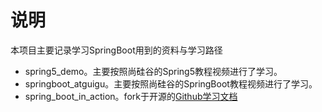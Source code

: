 # 说明
本项目主要记录学习SpringBoot用到的资料与学习路径
* spring5_demo。主要按照尚硅谷的Spring5教程视频进行了学习。
* springboot_atguigu。主要按照尚硅谷的SpringBoot教程视频进行了学习。
* spring_boot_in_action。fork于开源的[Github学习文档](https://github.com/hansonwang99/Spring-Boot-In-Action)